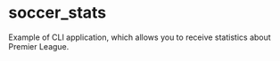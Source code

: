 # soccer_stats
Example of CLI application, which allows you to receive statistics about Premier League.
